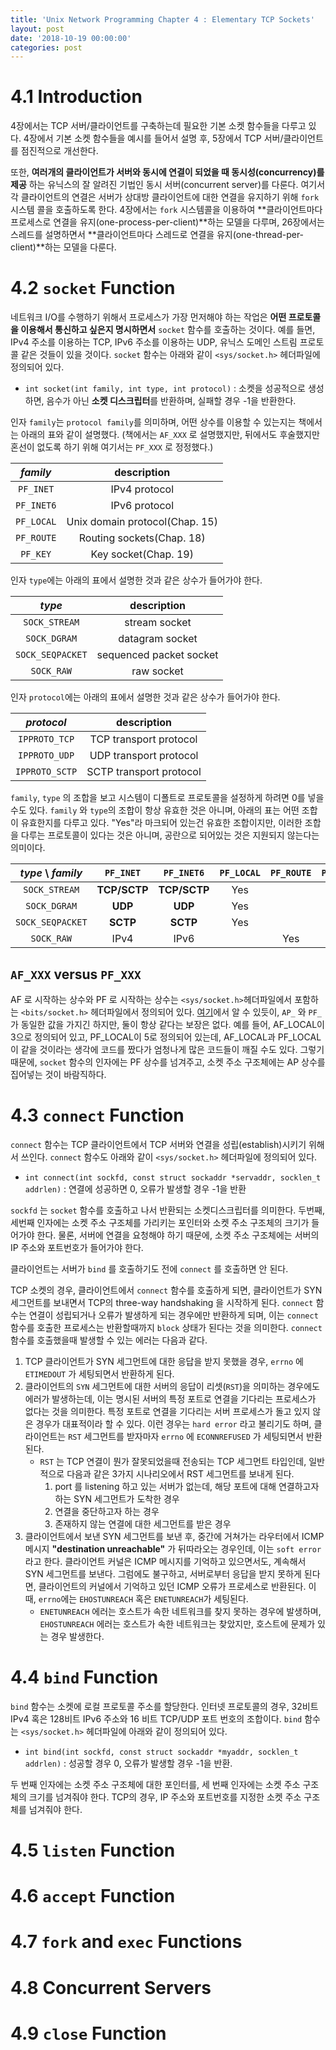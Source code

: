 ```yaml
---
title: 'Unix Network Programming Chapter 4 : Elementary TCP Sockets'
layout: post
date: '2018-10-19 00:00:00'
categories: post
---
```


# 4.1 Introduction
4장에서는 TCP 서버/클라이언트를 구축하는데 필요한 기본 소켓 함수들을 다루고 있다. 4장에서 기본 소켓 함수들을 예시를 들어서 설명 후, 5장에서  TCP 서버/클라이언트를 점진적으로 개선한다. 

또한, **여러개의 클라이언트가 서버와 동시에 연결이 되었을 때 동시성(concurrency)를 제공** 하는 유닉스의 잘 알려진 기법인 동시 서버(concurrent server)를 다룬다. 여기서 각 클라이언트의 연결은 서버가 상대방 클라이언트에 대한 연결을 유지하기 위해 `fork` 시스템 콜을 호출하도록 한다. 4장에서는 `fork` 시스템콜을 이용하여 **클라이언트마다 프로세스로 연결을 유지(one-process-per-client)**하는 모델을 다루며, 26장에서는 스레드를 설명하면서 **클라이언트마다 스레드로 연결을 유지(one-thread-per-client)**하는 모델을 다룬다.
# 4.2 `socket` Function
네트워크 I/O를 수행하기 위해서 프로세스가 가장 먼저해야 하는 작업은 **어떤 프로토콜을 이용해서 통신하고 싶은지 명시하면서** `socket` 함수를 호출하는 것이다. 예를 들면, IPv4 주소를 이용하는 TCP, IPv6 주소를 이용하는 UDP, 유닉스 도메인 스트림 프로토콜 같은 것들이 있을 것이다. `socket` 함수는 아래와 같이 `<sys/socket.h>` 헤더파일에 정의되어 있다.

* `int socket(int family, int type, int protocol)` : 소켓을 성공적으로 생성하면, 음수가 아닌 **소켓 디스크립터**를 반환하며, 실패할 경우 -1을 반환한다.

인자 `family`는 `protocol family`를 의미하며, 어떤 상수를 이용할 수 있는지는 책에서는 아래의 표와 같이 설명했다. (책에서는 `AF_XXX` 로 설명했지만, 뒤에서도 후술했지만 혼선이 없도록 하기 위해 여기서는 `PF_XXX` 로 정정했다.)

| _family_ |      description     |
|:--------:|:--------------------:|
|  `PF_INET` |     IPv4 protocol    |
| `PF_INET6`|     IPv6 protocol    |
| `PF_LOCAL` | Unix domain protocol(Chap. 15) |
| `PF_ROUTE` |    Routing sockets(Chap. 18)   |
|  `PF_KEY`  |      Key socket(Chap. 19)      |

인자 `type`에는 아래의 표에서 설명한 것과 같은 상수가 들어가야 한다. 

| _type_| description |
|:------:|:-----------:|
|`SOCK_STREAM`|stream socket|
|`SOCK_DGRAM`|datagram socket|
|`SOCK_SEQPACKET`|sequenced packet socket|
|`SOCK_RAW`|raw socket|

인자 `protocol`에는 아래의 표에서 설명한 것과 같은 상수가 들어가야 한다. 

|_protocol_|description|
|:----:|:----:|
|`IPPROTO_TCP`|TCP transport protocol|
|`IPPROTO_UDP`|UDP transport protocol|
|`IPPROTO_SCTP`|SCTP transport protocol|

`family`, `type` 의 조합을 보고 시스템이 디폴트로 프로토콜을 설정하게 하려면 0를 넣을 수도 있다. `family` 와 `type`의 조합이 항상 유효한 것은 아니며, 아래의 표는 어떤 조합이 유효한지를 다루고 있다. "Yes"라 마크되어 있는건 유효한 조합이지만, 이러한 조합을 다루는 프로토콜이 있다는 것은 아니며, 공란으로  되어있는 것은 지원되지 않는다는 의미이다.

|_type_ \ _family_ | `PF_INET` | `PF_INET6` | `PF_LOCAL` | `PF_ROUTE` | `PF_KEY`
|:-----:|:-----:|:-----:|:-----:|:-----:|:---:|
|`SOCK_STREAM`|**TCP/SCTP**|**TCP/SCTP**|Yes| | |
|`SOCK_DGRAM`|**UDP**|**UDP**|Yes| | |
|`SOCK_SEQPACKET`|**SCTP**|**SCTP**|Yes| | |
|`SOCK_RAW`|IPv4|IPv6| |Yes|Yes|

## `AF_XXX` versus `PF_XXX`

AF 로 시작하는 상수와 PF 로 시작하는 상수는 `<sys/socket.h>`헤더파일에서 포함하는 `<bits/socket.h>` 헤더파일에서 정의되어 있다. [여기](https://sites.uclouvain.be/SystInfo/usr/include/bits/socket.h.html)에서 알 수 있듯이, `AP_` 와 `PF_` 가 동일한 값을 가지긴 하지만, 둘이 항상 같다는 보장은 없다. 예를 들어, AF_LOCAL이 3으로 정의되어 있고, PF_LOCAL이 5로 정의되어 있는데, AF_LOCAL과 PF_LOCAL이 같을 것이라는 생각에 코드를 짰다가 엄청나게 많은 코드들이 깨질 수도 있다. 그렇기 때문에, `socket` 함수의 인자에는 PF 상수를 넘겨주고, 소켓 주소 구조체에는 AP 상수를 집어넣는 것이 바람직하다.

# 4.3 `connect` Function
`connect` 함수는 TCP 클라이언트에서 TCP 서버와 연결을 성립(establish)시키기 위해서 쓰인다. `connect` 함수도 아래와 같이 `<sys/socket.h>` 헤더파일에 정의되어 있다.

* `int connect(int sockfd, const struct sockaddr *servaddr, socklen_t addrlen)` : 연결에 성공하면 0, 오류가 발생할 경우 -1을 반환

`sockfd` 는 `socket` 함수를 호출하고 나서 반환되는 소켓디스크립터를 의미한다. 두번째, 세번째 인자에는 소켓 주소 구조체를 가리키는 포인터와 소켓 주소 구조체의 크기가 들어가야 한다. 물론, 서버에 연결을 요청해야 하기 때문에, 소켓 주소 구조체에는 서버의 IP 주소와 포트번호가 들어가야 한다. 

클라이언트는 서버가 `bind` 를 호출하기도 전에 `connect` 를 호출하면 안 된다.

TCP 소켓의 경우, 클라이언트에서 `connect` 함수를 호출하게 되면, 클라이언트가 SYN 세그먼트를 보내면서 TCP의 three-way handshaking 을 시작하게 된다. `connect` 함수는 연결이 성립되거나 오류가 발생하게 되는 경우에만 반환하게 되며, 이는  `connect` 함수를 호출한 프로세스는 반환할때까지  `block` 상태가 된다는 것을 의미한다. `connect` 함수를 호출했을때 발생할 수 있는 에러는 다음과 같다.

1. TCP 클라이언트가 SYN 세그먼트에 대한 응답을 받지 못했을 경우, `errno` 에 `ETIMEDOUT` 가 세팅되면서 반환하게 된다.
2. 클라이언트의 `SYN` 세그먼트에 대한 서버의 응답이 리셋(`RST`)을 의미하는 경우에도 에러가 발생하는데, 이는 명시된 서버의 특정 포트로 연결을 기다리는 프로세스가 없다는 것을 의미한다. 특정 포트로 연결을 기다리는 서버 프로세스가 돌고 있지 않은 경우가 대표적이라 할 수 있다. 이런 경우는 `hard error` 라고 불리기도 하며, 클라이언트는 `RST` 세그먼트를 받자마자 `errno` 에 `ECONNREFUSED` 가 세팅되면서 반환된다.
	* `RST` 는 TCP 연결이 뭔가 잘못되었을때 전송되는 TCP 세그먼트 타입인데, 일반적으로 다음과 같은 3가지 시나리오에서 RST 세그먼트를 보내게 된다.
		1. port 를 listening 하고 있는 서버가 없는데, 해당 포트에 대해 연결하고자 하는 SYN 세그먼트가 도착한 경우
		2. 연결을 중단하고자 하는 경우
		3. 존재하지 않는 연결에 대한 세그먼트를 받은 경우
3. 클라이언트에서 보낸 SYN 세그먼트를 보낸 후, 중간에 거쳐가는 라우터에서 ICMP 메시지 **"destination unreachable"** 가 뒤따라오는 경우인데, 이는 `soft error` 라고 한다. 클라이언트 커널은 ICMP 메시지를 기억하고 있으면서도, 계속해서 SYN 세그먼트를 보낸다. 그럼에도 불구하고, 서버로부터 응답을 받지 못하게 된다면, 클라이언트의 커널에서 기억하고 있던 ICMP 오류가 프로세스로 반환된다. 이 때, `errno`에는 `EHOSTUNREACH` 혹은 `ENETUNREACH`가 세팅된다.
	* `ENETUNREACH` 에러는 호스트가 속한 네트워크를 찾지 못하는 경우에 발생하며, `EHOSTUNREACH` 에러는 호스트가 속한 네트워크는 찾았지만, 호스트에 문제가 있는 경우 발생한다.

# 4.4 `bind` Function
`bind` 함수는 소켓에 로컬 프로토콜 주소를 할당한다. 인터넷 프로토콜의 경우, 32비트 IPv4 혹은 128비트 IPv6 주소와 16 비트 TCP/UDP 포트 번호의 조합이다. `bind` 함수는 `<sys/socket.h>` 헤더파일에 아래와 같이 정의되어 있다.

* `int bind(int sockfd, const struct sockaddr *myaddr, socklen_t addrlen)` : 성공할 경우 0, 오류가 발생할 경우 -1을 반환.

두 번째 인자에는 소켓 주소 구조체에 대한 포인터를, 세 번째 인자에는 소켓 주소 구조체의 크기를 넘겨줘야 한다. TCP의 경우, IP 주소와 포트번호를 지정한 소켓 주소 구조체를 넘겨줘야 한다.

# 4.5 `listen` Function

# 4.6 `accept` Function

# 4.7 `fork` and `exec` Functions

# 4.8 Concurrent Servers

# 4.9 `close` Function